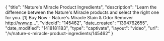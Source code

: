 {
    "title": "Nature's Miracle Product Ingredients",
    "description": "Learn the difference between the Nature's Miracle products and select the right one for you. [1] Buy Now - Nature's Miracle Stain & Odor Remover http:\/\/www.p...",
    "videoid": "145462",
    "date_created": "1394762655",
    "date_modified": "1418181183",
    "type": "captivate",
    "layout": "video",
    "url": "\/v\/nature-s-miracle-product-ingredients\/145462"
}